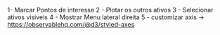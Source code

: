 1- Marcar Pontos de interesse
2 - Plotar os outros ativos
3 - Selecionar ativos visiveis
4 - Mostrar Menu lateral direita
5 - customizar axis -> https://observablehq.com/@d3/styled-axes